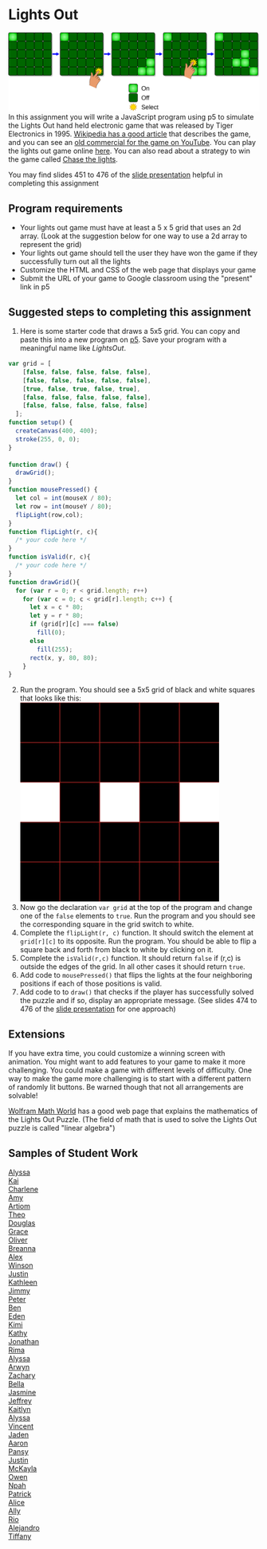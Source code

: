 Lights Out
==========
![](2880px-LightsOutIllustration.svg.png)   
In this assignment you will write a JavaScript program using p5 to simulate the Lights Out hand held electronic game that was released by Tiger Electronics in 1995. [Wikipedia has a good article](https://en.wikipedia.org/wiki/Lights_Out_(game)) that describes the game, and you can see an [old commercial for the game on YouTube](https://www.youtube.com/watch?v=pj0lVmhkx7M). You can play the lights out game online [here](https://daattali.com/shiny/lightsout/). You can also read about a strategy to win the game called [Chase the lights](https://help.gnome.org/users/lightsoff/stable/strategy.html.en).

You may find slides 451 to 476 of the [slide presentation](https://docs.google.com/presentation/d/1fm_Di0qR4HpRWTf8tJtcW3u5by3OrilfXIPZ517K1js/edit?usp=sharing) helpful in completing this assignment

Program requirements
--------------------
* Your lights out game must have at least a 5 x 5 grid that uses an 2d array. (Look at the suggestion below for one way to use a 2d array to represent the grid) 
* Your lights out game should tell the user they have won the game if they successfully turn out all the lights
* Customize the HTML and CSS of the web page that displays your game  
* Submit the URL of your game to Google classroom using the "present" link in p5

Suggested steps to completing this assignment
-----------
1. Here is some starter code that draws a 5x5 grid. You can copy and paste this into a new program on [p5](https://editor.p5js.org/). Save your program with a meaningful name like *LightsOut*.
```javascript
var grid = [
    [false, false, false, false, false],
    [false, false, false, false, false],
    [true, false, true, false, true],
    [false, false, false, false, false],
    [false, false, false, false, false]
  ];
function setup() {
  createCanvas(400, 400);
  stroke(255, 0, 0);
}

function draw() {
  drawGrid();
}
function mousePressed() {
  let col = int(mouseX / 80);
  let row = int(mouseY / 80);
  flipLight(row,col);
}
function flipLight(r, c){
  /* your code here */
}
function isValid(r, c){
  /* your code here */
}
function drawGrid(){
  for (var r = 0; r < grid.length; r++)
    for (var c = 0; c < grid[r].length; c++) {
      let x = c * 80;
      let y = r * 80;
      if (grid[r][c] === false) 
        fill(0);
      else 
        fill(255);
      rect(x, y, 80, 80);
    }
}
```
2. Run the program. You should see a 5x5 grid of black and white squares that looks like this: ![](LightsOut.jpg)
3. Now go the declaration `var grid` at the top of the program and change one of the `false` elements to `true`. Run the program and you should see the corresponding square in the grid switch to white.
4. Complete the `flipLight(r, c)` function. It should switch the element at `grid[r][c]` to its opposite. Run the program. You should be able to flip a square back and forth from black to white by clicking on it.
5. Complete the `isValid(r,c)` function. It should return `false` if (r,c) is outside the edges of the grid. In all other cases it should return `true`.
6. Add code to `mousePressed()` that flips the lights at the four neighboring positions if each of those positions is valid.
7. Add code to to `draw()` that checks if the player has successfully solved the puzzle and if so, display an appropriate message. (See slides 474 to 476 of the [slide presentation](https://docs.google.com/presentation/d/1fm_Di0qR4HpRWTf8tJtcW3u5by3OrilfXIPZ517K1js/edit?usp=sharing) for one approach)

Extensions
-----------
If you have extra time, you could customize a winning screen with animation. You might want to add features to your game to make it more challenging. You could make a game with different levels of difficulty. One way to make the game more challenging is to start with a different pattern of randomly lit buttons. Be warned though that not all arrangements are solvable!

[Wolfram Math World](https://mathworld.wolfram.com/LightsOutPuzzle.html) has a good web page that explains the mathematics of the Lights Out Puzzle. (The field of math that is used to solve the Lights Out puzzle is called "linear algebra")

Samples of Student Work
-----------------------
[Alyssa](https://editor.p5js.org/almagtoto-diaz/full/bNR1wJ0-e)   
[Kai](https://editor.p5js.org/kali13/full/kXjj8xibg)   
[Charlene](https://editor.p5js.org/chwu17/full/9q_jzIpuiv)   
[Amy](https://editor.p5js.org/amhuang4/full/MbWsTG8zo)   
[Artiom](https://editor.p5js.org/artiomcovali/full/ooXUPB-8H)   
[Theo](https://editor.p5js.org/thruefli/full/vC3-EfKhQ)   
[Douglas](https://editor.p5js.org/dolwin/full/wpLeSeiAR)   
[Grace](https://editor.p5js.org/grhuang/full/BTE-_sZgL)   
[Oliver](https://editor.p5js.org/Oliver312/full/FSB3YT50v)   
[Breanna](https://editor.p5js.org/brlew1/full/-rqmpAKvN)   
[Alex](https://editor.p5js.org/alohlenschlager/full/yn4VwM5p2)   
[Winson](https://editor.p5js.org/wiyu6/full/dAEgor_xX)   
[Justin](https://editor.p5js.org/Daqk1/full/eXplalUSS)   
[Kathleen](https://editor.p5js.org/kaban/full/vOZ497WNG)   
[Jimmy](https://editor.p5js.org/jichen8/full/SuxSQmka2)   
[Peter](https://preview.p5js.org/n_ll/present/JIZKXaOQR)   
[Ben](https://editor.p5js.org/BeWill/full/y0mXtyaVp)   
[Eden](https://editor.p5js.org/edhuang7/full/4s8laZEXN)   
[Kimi](https://editor.p5js.org/kinorway/full/osa-i2X8X)   
[Kathy](https://editor.p5js.org/kalo/full/OAt_8BRyn)   
[Jonathan](https://editor.p5js.org/jolouie1/full/R9LdoTBDY)   
[Rima](https://editor.p5js.org/rimiah/full/N9mcXYKAX)   
[Alyssa](https://editor.p5js.org/alagudelo/full/VS7n9R7n9)   
[Arwyn](https://editor.p5js.org/arbenitez/full/jbpRSPMD8v)   
[Zachary](https://editor.p5js.org/zabernard/full/vD8qdGfzs)   
[Bella](https://preview.p5js.org/bejayanti/present/DGYk-qYD8)   
[Jasmine](https://preview.p5js.org/jaguan4/present/wGQ8hlQRI)    
[Jeffrey](https://preview.p5js.org/JeffreyLin/present/wyIDhqXzE)   
[Kaitlyn](https://preview.p5js.org/kaluu/present/aAjMEwWzd)   
[Alyssa](https://editor.p5js.org/ALJOW/full/7FG-22E1o)   
[Vincent](https://editor.p5js.org/vihuang15/full/3Ezp-Id0g)   
[Jaden](https://editor.p5js.org/jalee13/full/lV8RmKyVK)   
[Aaron](https://editor.p5js.org/aahill1/full/BsCq60Ofi)   
[Pansy](https://editor.p5js.org/pakuang/full/gG_RvGBV7)   
[Justin](https://editor.p5js.org/justinlin8/full/yw6urbDph)   
[McKayla](https://editor.p5js.org/mcma/full/WGRMt1K1C)   
[Owen](https://editor.p5js.org/owsheetz/full/CIIQMoaJ7)   
[Npah](https://editor.p5js.org/BiZaark/full/CR1BBjK0n)   
[Patrick](https://editor.p5js.org/payao/full/jldmpZdIi)   
[Alice](https://editor.p5js.org/alliang/full/vPpJexQgI)   
[Ally](https://editor.p5js.org/alzhao/full/Wb3-e43DT)   
[Rio](https://editor.p5js.org/rihaile/full/5oPvWZOV5)   
[Alejandro](https://editor.p5js.org/alaguilar5/full/h-sHJvekg)   
[Tiffany](https://editor.p5js.org/ticaballero/full/nZygA70Hp)   



